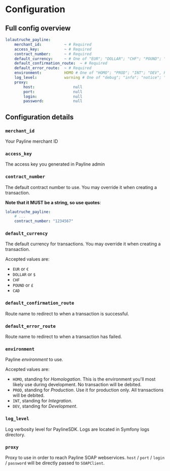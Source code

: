 # Configuration

## Full config overview

```yaml
lolautruche_payline:
    merchant_id:          ~ # Required
    access_key:           ~ # Required
    contract_number:      ~ # Required
    default_currency:     ~ # One of "EUR"; "DOLLAR"; "CHF"; "POUND"; "CAD", Required
    default_confirmation_route:  ~ # Required
    default_error_route:  ~ # Required
    environment:          HOMO # One of "HOMO"; "PROD"; "INT"; "DEV", Required
    log_level:            warning # One of "debug"; "info"; "notice"; "warning"; "error"; "critical"; "alert"; "emergency"
    proxy:
        host:                 null
        port:                 null
        login:                null
        password:             null
```

## Configuration details

### `merchant_id`
Your Payline merchant ID

### `access_key`
The access key you generated in Payline admin

### `contract_number`
The default contract number to use.
You may override it when creating a transaction.

**Note that it MUST be a string, so use quotes**:
```yaml
lolautruche_payline:
    # ...
    contract_number: "1234567"
```

### `default_currency`
The default currency for transactions.
You may override it when creating a transaction.

Accepted values are:
* `EUR` or `€`
* `DOLLAR` or `$`
* `CHF`
* `POUND` or `£`
* `CAD`

### `default_confirmation_route`
Route name to redirect to when a transaction is successful.

### `default_error_route`
Route name to redirect to when a transaction has failed.

### `environment`
Payline *environment* to use.

Accepted values are:
* `HOMO`, standing for *Homologation*.
  This is the environment you'll most likely use during development. No transaction will be debited.
* `PROD`, standing for *Production*.
  Use it for production only. All transactions will be debited.
* `INT`, standing for *Integration*.
* `DEV`, standing for *Development*.

### `log_level`
Log verbosity level for PaylineSDK.
Logs are located in Symfony logs directory.

### `proxy`
Proxy to use in order to reach Payline SOAP webservices.
`host` / `port` / `login` / `password` will be directly passed to `SOAPClient`.